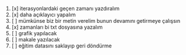 1. [x] iterasyonlardaki geçen zamanı yazdıralım
2. [x] daha açıklayıcı yapalım
3. [ ] mümkünse biz bir metin verelim bunun devamını getirmeye çalışsın
4. [x] zamanları bi txt dosyasına yazalım
5. [ ] grafik yapılacak
6. [ ] makale yazılacak
7. [ ] eğitim datasını saklayıp geri döndürme 